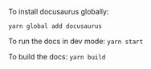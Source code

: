 To install docusaurus globally:

`yarn global add docusaurus`

To run the docs in dev mode: `yarn start`

To build the docs: `yarn build`